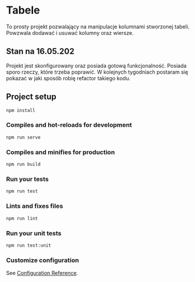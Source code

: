 # Tabele
To prosty projekt pozwalający na manipulacje kolumnami stworzonej tabeli. Powzwala dodawać i usuwać kolumny oraz wiersze. 

## Stan na 16.05.202
Projekt jest skonfigurowany oraz posiada gotową funkcjonalność. Posiada sporo rzeczy, które trzeba poprawić. 
W kolejnych tygodniach postaram się pokazać w jaki sposób robię refactor takiego kodu.

## Project setup
```
npm install
```

### Compiles and hot-reloads for development
```
npm run serve
```

### Compiles and minifies for production
```
npm run build
```

### Run your tests
```
npm run test
```

### Lints and fixes files
```
npm run lint
```

### Run your unit tests
```
npm run test:unit
```

### Customize configuration
See [Configuration Reference](https://cli.vuejs.org/config/).
